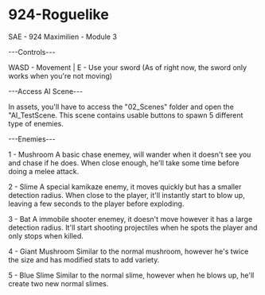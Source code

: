 # 924-Roguelike
SAE - 924 Maximilien - Module 3

---Controls---

WASD - Movement | E - Use your sword (As of right now, the sword only works when you're not moving)

---Access AI Scene---

In assets, you'll have to access the "02_Scenes" folder and open the "AI_TestScene.
This scene contains usable buttons to spawn 5 different type of enemies.

---Enemies---

1 - Mushroom
A basic chase enemey, will wander when it doesn't see you and chase if he does. When close enough, he'll take some time before doing a melee attack.

2 - Slime
A special kamikaze enemy, it moves quickly but has a smaller detection radius. When close to the player, it'll instantly start to blow up, leaving a few seconds to the player before exploding.

3 - Bat
A immobile shooter enemey, it doesn't move however it has a large detection radius. It'll start shooting projectiles when he spots the player and only stops when killed.

4 - Giant Mushroom
Similar to the normal mushroom, however he's twice the size and has modified stats to add variety.

5 - Blue Slime
Similar to the normal slime, however when he blows up, he'll create two new normal slimes.
